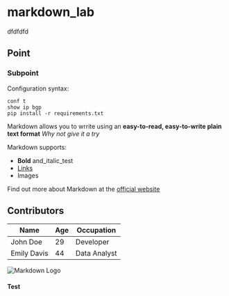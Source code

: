 # markdown_lab
dfdfdfd
## Point
### Subpoint 

Configuration syntax: 
```
conf t
show ip bgp
pip install -r requirements.txt
```

Markdown allows you to wrrite using an 
**easy-to-read, easy-to-write plain text format**
*Why not give it a try*

Markdown supports:
- **Bold** and_italic_test
- [Links](https://www.exmple.com)
- Images

Find out more about Markdown at the [official website](https://daringfireball.net/projects/markdown/)

## Contributors

|Name   | Age | Occupation |
|-------|-----|------------|
John Doe| 29| Developer
Emily Davis | 44 | Data Analyst

![Markdown Logo](https://wp.pl)

#### Test